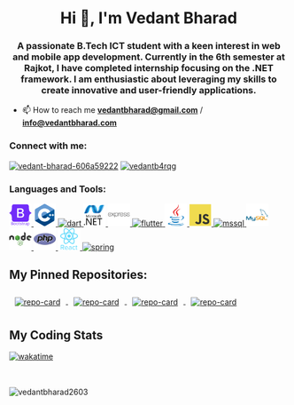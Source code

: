 <h1 align="center">Hi 👋, I'm Vedant Bharad</h1>
<h3 align="center">A passionate B.Tech ICT student with a keen interest in web and mobile app development. Currently in the 6th semester at Rajkot, I have completed internship focusing on the .NET framework. I am enthusiastic about leveraging my skills to create innovative and user-friendly applications.</h3>

- 📫 How to reach me **vedantbharad@gmail.com** / **info@vedantbharad.com**

<h3 align="left">Connect with me:</h3>
<p align="left">
<a href="https://linkedin.com/in/vedant-bharad-606a59222" target="blank"><img align="center" src="https://raw.githubusercontent.com/rahuldkjain/github-profile-readme-generator/master/src/images/icons/Social/linked-in-alt.svg" alt="vedant-bharad-606a59222" height="30" width="40" /></a>
<a href="https://auth.geeksforgeeks.org/user/vedantb4rqg" target="blank"><img align="center" src="https://raw.githubusercontent.com/rahuldkjain/github-profile-readme-generator/master/src/images/icons/Social/geeks-for-geeks.svg" alt="vedantb4rqg" height="30" width="40" /></a>
</p>

<h3 align="left">Languages and Tools:</h3>
<p align="left"> 
    <a href="https://getbootstrap.com" target="_blank" rel="noreferrer"> <img src="https://raw.githubusercontent.com/devicons/devicon/master/icons/bootstrap/bootstrap-plain-wordmark.svg" alt="bootstrap" width="40" height="40"/> </a> 
    <a href="https://www.w3schools.com/cpp/" target="_blank" rel="noreferrer"> <img src="https://raw.githubusercontent.com/devicons/devicon/master/icons/cplusplus/cplusplus-original.svg" alt="cplusplus" width="40" height="40"/> </a> 
    <a href="https://dart.dev" target="_blank" rel="noreferrer"> <img src="https://www.vectorlogo.zone/logos/dartlang/dartlang-icon.svg" alt="dart" width="40" height="40"/> </a> 
    <a href="https://dotnet.microsoft.com/" target="_blank" rel="noreferrer"> <img src="https://raw.githubusercontent.com/devicons/devicon/master/icons/dot-net/dot-net-original-wordmark.svg" alt="dotnet" width="40" height="40"/> </a> 
    <a href="https://expressjs.com" target="_blank" rel="noreferrer"> <img src="https://raw.githubusercontent.com/devicons/devicon/master/icons/express/express-original-wordmark.svg" alt="express" width="40" height="40"/> </a> 
    <a href="https://flutter.dev" target="_blank" rel="noreferrer"> <img src="https://www.vectorlogo.zone/logos/flutterio/flutterio-icon.svg" alt="flutter" width="40" height="40"/> </a> 
    <a href="https://www.java.com" target="_blank" rel="noreferrer"> <img src="https://raw.githubusercontent.com/devicons/devicon/master/icons/java/java-original.svg" alt="java" width="40" height="40"/> </a> 
    <a href="https://developer.mozilla.org/en-US/docs/Web/JavaScript" target="_blank" rel="noreferrer"> <img src="https://raw.githubusercontent.com/devicons/devicon/master/icons/javascript/javascript-original.svg" alt="javascript" width="40" height="40"/> </a> 
    <a href="https://www.microsoft.com/en-us/sql-server" target="_blank" rel="noreferrer"> <img src="https://www.svgrepo.com/show/303229/microsoft-sql-server-logo.svg" alt="mssql" width="40" height="40"/> </a> 
    <a href="https://www.mysql.com/" target="_blank" rel="noreferrer"> <img src="https://raw.githubusercontent.com/devicons/devicon/master/icons/mysql/mysql-original-wordmark.svg" alt="mysql" width="40" height="40"/> </a> 
    <a href="https://nodejs.org" target="_blank" rel="noreferrer"> <img src="https://raw.githubusercontent.com/devicons/devicon/master/icons/nodejs/nodejs-original-wordmark.svg" alt="nodejs" width="40" height="40"/> </a> 
    <a href="https://www.php.net" target="_blank" rel="noreferrer"> <img src="https://raw.githubusercontent.com/devicons/devicon/master/icons/php/php-original.svg" alt="php" width="40" height="40"/> </a> 
    <a href="https://reactjs.org/" target="_blank" rel="noreferrer"> <img src="https://raw.githubusercontent.com/devicons/devicon/master/icons/react/react-original-wordmark.svg" alt="react" width="40" height="40"/> </a> 
    <a href="https://spring.io/" target="_blank" rel="noreferrer"> <img src="https://www.vectorlogo.zone/logos/springio/springio-icon.svg" alt="spring" width="40" height="40"/> </a> 
</p>

## My Pinned Repositories: 

<div>
    <a href="https://github.com/Vedantbharad2603/Smart-Classmate-App">
        <img style="margin: 10px;" align="center" alt="repo-card" src="https://github-readme-stats-josh.vercel.app/api/pin/?username=Vedantbharad2603&repo=Smart-Classmate-App&theme=dark" />
    </a>
    <a href="https://github.com/Vedantbharad2603/Smart-Classmate-App">
        <img style="margin: 10px;" align="center" alt="repo-card" src="https://github-readme-stats-josh.vercel.app/api/pin/?username=Vedantbharad2603&repo=FindMyBus&theme=dark" />
    </a>
    <a href="https://github.com/Vedantbharad2603/Smart-Classmate-App">
        <img style="margin: 10px;" align="center" alt="repo-card" src="https://github-readme-stats-josh.vercel.app/api/pin/?username=Vedantbharad2603&repo=Seating-Arrangement-System&theme=dark" />
    </a>
  <a href="https://github.com/Vedantbharad2603/Smart-Classmate-App">
        <img style="margin: 10px;" align="center" alt="repo-card" src="https://github-readme-stats-josh.vercel.app/api/pin/?username=Vedantbharad2603&repo=smart-classmate-web&theme=dark" />
    </a>
    
   
</div>



## My Coding Stats

[![wakatime](https://wakatime.com/badge/user/451b356f-9a82-4bf9-822a-8e6b8b19e33b.svg)](https://wakatime.com/@451b356f-9a82-4bf9-822a-8e6b8b19e33b)

</br>
      


<p><img align="center" src="https://github-readme-stats.vercel.app/api/top-langs?username=vedantbharad2603&show_icons=true&locale=en&layout=compact&theme=dark" alt="vedantbharad2603" /></p>

